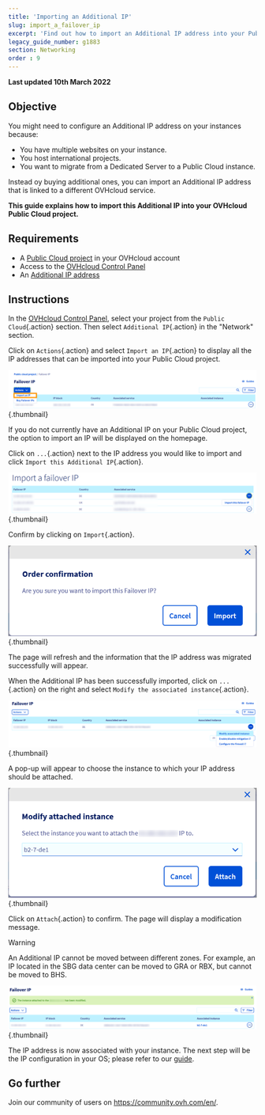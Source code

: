 ```yaml
---
title: 'Importing an Additional IP'
slug: import_a_failover_ip
excerpt: 'Find out how to import an Additional IP address into your Public Cloud Project'
legacy_guide_number: g1883
section: Networking
order : 9
---
```


**Last updated 10th March 2022**

## Objective

You might need to configure an Additional IP address on your instances because:

- You have multiple websites on your instance.
- You host international projects.
- You want to migrate from a Dedicated Server to a Public Cloud instance.

Instead oy buying additional ones, you can import an Additional IP address that is linked to a different OVHcloud service.

**This guide explains how to import this Additional IP into your OVHcloud Public Cloud project.**

## Requirements

- A [Public Cloud project](https://www.ovhcloud.com/en-gb/public-cloud/) in your OVHcloud account
- Access to the [OVHcloud Control Panel](https://www.ovh.com/auth/?action=gotomanager&from=https://www.ovh.co.uk/&ovhSubsidiary=GB)
- An [Additional IP address](https://www.ovhcloud.com/en-gb/bare-metal/ip/)


## Instructions

In the [OVHcloud Control Panel](https://www.ovh.com/auth/?action=gotomanager&from=https://www.ovh.co.uk/&ovhSubsidiary=GB), select your project from the `Public Cloud`{.action} section. Then select `Additional IP`{.action} in the "Network" section.

Click on `Actions`{.action} and select `Import an IP`{.action} to display all the IP addresses that can be imported into your Public Cloud project.

![IP Section](images/import1.png){.thumbnail}

If you do not currently have an Additional IP on your Public Cloud project, the option to import an IP will be displayed on the homepage.

Click on `...`{.action} next to the IP address you would like to import and click `Import this Additional IP`{.action}.

![Import Additional IP](images/import2.png){.thumbnail}

Confirm by clicking on `Import`{.action}.

![Import confirm](images/importconfirm.png){.thumbnail}

The page will refresh and the information that the IP address was migrated successfully will appear.

When the Additional IP has been successfully imported, click on `...`{.action} on the right and select `Modify the associated instance`{.action}.

![Import Additional IP](images/modifyinstance.png){.thumbnail}

A pop-up will appear to choose the instance to which your IP address should be attached.

![Import Additional IP](images/modifyinstance1.png){.thumbnail}

Click on `Attach`{.action} to confirm. The page will display a modification message.

> [!warning]
>
> An Additional IP cannot be moved between different zones. For example, an IP located in the SBG data center can be moved to GRA or RBX, but cannot be moved to BHS.
>

![Import Additional IP](images/modifycompleted.png){.thumbnail}

The IP address is now associated with your instance.
The next step will be the IP configuration in your OS; please refer to our [guide](../configure_a_failover_ip).

## Go further

Join our community of users on <https://community.ovh.com/en/>.
